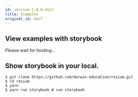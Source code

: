 ```yaml
---
id: version-1.0.0-doc7
title: Examples
original_id: doc7
---
```


## View examples with storybook
Please wait for hosting...


## Show storybook in your local.

```
$ git clone https://github.com/darwin-education/resium.git
$ cd resium
$ yarn
$ yarn run storybook # run storybook
```
